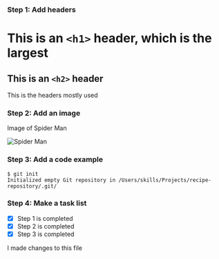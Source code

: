 ### Step 1: Add headers
# This is an `<h1>` header, which is the largest
## This is an `<h2>` header
This is the headers mostly used
### Step 2: Add an image
 Image of Spider Man 

![Spider Man](https://www.videogameschronicle.com/files/2020/11/Spider-Man-Remastered-h-scaled.jpg)
### Step 3: Add a code example

```
$ git init
Initialized empty Git repository in /Users/skills/Projects/recipe-repository/.git/
```

### Step 4: Make a task list
- [x] Step 1 is completed
- [x] Step 2 is completed
- [x] Step 3 is completed

I made changes to this file
